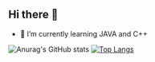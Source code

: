 ## Hi there 👋

<!--
**beinuela/beinuela** is a ✨ _special_ ✨ repository because its `README.md` (this file) appears on your GitHub profile.

Here are some ideas to get you started:

- 🔭 I’m currently working on ...
- 🌱 I’m currently learning ...
- 👯 I’m looking to collaborate on ...
- 🤔 I’m looking for help with ...
- 💬 Ask me about ...
- 📫 How to reach me: ...
- 😄 Pronouns: ...
- ⚡ Fun fact: ...
--> 
- 🌱 I’m currently learning JAVA and C++

![Anurag's GitHub stats](https://github-readme-stats.vercel.app/api?username=beinuela&show_icons=true&theme=radical)
[![Top Langs](https://github-readme-stats.vercel.app/api/top-langs/?username=beinuela&layout=compact)](https://github.com/anuraghazra/github-readme-stats)
